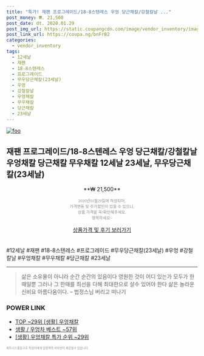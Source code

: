 ```yaml
--- 
title: "특가! 재팬 프로그레이드/18-8스텐레스 우엉 당근채칼/강철칼날 ..." 
post_money: ₩. 21,500 
post_date: dt. 2020.01.29 
post_img_url: https://static.coupangcdn.com/image/vendor_inventory/images/2017/05/08/13/7/18e0a55c-7268-41ed-892b-5fb68616496b.jpg 
post_link_url: https://coupa.ng/bnFrB2 
categories: 
  - vendor_inventory 
tags: 
  - 12세날 
  - 재팬 
  - 18-8스텐레스 
  - 프로그레이드 
  - 무우당근채칼(23세날) 
  - 우엉 
  - 강철칼날 
  - 우엉채칼 
  - 무우채칼 
  - 당근채칼 
  - 23세날 
--- 
```

[![foo](https://static.coupangcdn.com/image/vendor_inventory/images/2017/05/08/13/7/18e0a55c-7268-41ed-892b-5fb68616496b.jpg)](https://coupa.ng/bnFrB2) 

## 재팬 프로그레이드/18-8스텐레스 우엉 당근채칼/강철칼날 우엉채칼 당근채칼 무우채칼 12세날 23세날, 무우당근채칼(23세날) 
<p style="text-align: center;">**₩ 21,500**</p> 
<p style="text-align: center;"><span style="color: #898c8f; font-family: Georgia,Times,serif; font-size: 0.75em;">2020년01월29일에 작성되어, <br>가격변동 및 추가할인이 있을 수 있으니,<br> 상품 가격을 꼭!확인해주세요.<br>행복하세요~</span> 
</p>	 
<div markdown="0" style="text-align: center;"><a href="https://coupa.ng/bnFrB2" class="btn btn--success">상품가격 및 후기 보러가기</a></div> 
<br><br> 
  #12세날 #재팬 #18-8스텐레스 #프로그레이드 #무우당근채칼(23세날) #우엉 #강철칼날 #우엉채칼 #무우채칼 #당근채칼 #23세날 
<hr> 

> 삶은 소유물이 아니라 순간 순간의 있음이다 영원한 것이 어디 있는가 모두가 한때일뿐 그러나 그 한때를 최선을 다해 최대한으로 살수 있어야 한다 삶은 놀라운 신비요 아름다움이다. – 법정스님 버리고 떠나기 


### POWER LINK

* <a href="https://blog.naver.com/an0733/221789276368" target="_blank"> TOP ~29위 [생활] 우엉채칼</a>
* <a href="https://blog.naver.com/santokki14/221777270405" target="_blank">생활 / 우엉차 베스트 ~57위</a>
* <a href="https://blog.naver.com/sakai111/221789276364" target="_blank"> [생활] 우엉채칼 특가 순위 ~29위</a>

<span style="color: #898c8f; font-family: Georgia,Times,serif; font-size: 0.55em;">파트너스활동으로 작성자에게 일정액의 커미션이 제공될수 있습니다.</span> 
